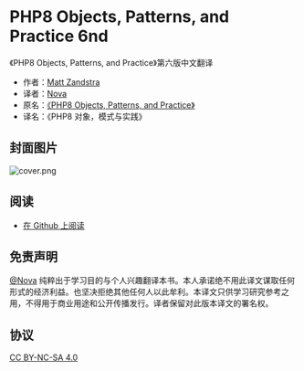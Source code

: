 # PHP8 Objects, Patterns, and Practice 6nd

《PHP8 Objects, Patterns, and Practice》第六版中文翻译

- 作者：[Matt Zandstra](https://twitter.com/getinstance_mz)
- 译者：[Nova](https://lunanova.top)
- 原名：[《PHP8 Objects, Patterns, and Practice》](https://link.springer.com/book/10.1007/978-1-4842-6791-2)
- 译名：《PHP8 对象，模式与实践》

## 封面图片
![cover.png](https://img.wang.232232.xyz/img/2022/05/16/cover.png)

## 阅读
- [在 Github 上阅读](https://github.com/AmazonPython/PHP-8-Objects-Patterns-and-Practice/blob/master/content/SUMMARY.md)

## 免责声明
[@Nova](https://github.com/AmazonPython) 纯粹出于学习目的与个人兴趣翻译本书。本人承诺绝不用此译文谋取任何形式的经济利益。也坚决拒绝其他任何人以此牟利。本译文只供学习研究参考之用，不得用于商业用途和公开传播发行。译者保留对此版本译文的署名权。

## 协议
[CC BY-NC-SA 4.0](http://creativecommons.org/licenses/by-nc-sa/4.0/)
